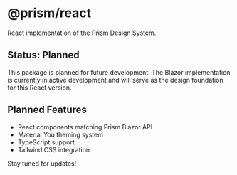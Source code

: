 # @prism/react

React implementation of the Prism Design System.

## Status: Planned

This package is planned for future development. The Blazor implementation is currently in active development and will serve as the design foundation for this React version.

## Planned Features

- React components matching Prism Blazor API
- Material You theming system
- TypeScript support
- Tailwind CSS integration

Stay tuned for updates!
